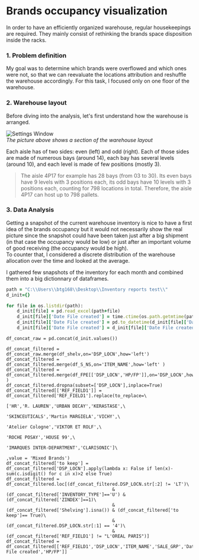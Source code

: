 # Brands occupancy visualization

In order to have an efficiently organized warehouse, regular housekeepings are required. They mainly consist of rethinking the brands space disposition inside the racks.

### 1. Problem definition
My goal was to determine which brands were overflowed and which ones were not, so that we can reevaluate the locations attribution and reshuffle the warehouse accordingly. For this task, I focused only on one floor of the warehouse. 

### 2. Warehouse layout 
Before diving into the analysis, let's first understand how the warehouse is arranged.

![Settings Window](https://github.com/BriceChivu/Data-Warehouse-visualization/blob/master/layout%20lvl4%20screenshot.png) <br/>
*The picture above shows a section of the warehouse layout*

Each aisle has of two sides: even (left) and odd (right). Each of those sides are made of numerous bays (around 14), each bay has several levels (around 10), and each level is made of few positions (mostly 3). <br/>
>The aisle 4P17 for example has 28 bays (from 03 to 30). Its even bays have 9 levels with 3 positions each, its odd bays have 10 levels with 3 positions each, counting for 798 locations in total. Therefore, the aisle 4P17 can host up to 798 pallets.

### 3. Data Analysis
Getting a snapshot of the current warehouse inventory is nice to have a first idea of the brands occupancy but it would not necessarily show the real picture since the snapshot could have been taken just after a big shipment (in that case the occupancy would be low) or just after an important volume of good receiving (the occupancy would be high). <br/>
To counter that, I considered a discrete distribution of the warehouse allocation over the time and looked at the average.

I gathered few snapshots of the inventory for each month and combined them into a big dictionnary of dataframes.
```ruby
path = "C:\\Users\\btg168\\Desktop\\Inventory reports test\\"
d_init={}

for file in os.listdir(path):
    d_init[file] = pd.read_excel(path+file)
    d_init[file]['Date File created'] = time.ctime(os.path.getmtime(path+file))
    d_init[file]['Date File created'] = pd.to_datetime(d_init[file]['Date File created'])
    d_init[file]['Date File created'] = d_init[file]['Date File created'].dt.date
```
```
df_concat_raw = pd.concat(d_init.values())
```
```
df_concat_filtered = df_concat_raw.merge(df_shelv,on='DSP_LOCN',how='left')
df_concat_filtered = df_concat_filtered.merge(df_S_NS,on='ITEM_NAME',how='left' )
df_concat_filtered = df_concat_filtered.merge(df_FPE[['DSP_LOCN','HP/FP']],on='DSP_LOCN',how='left' )
df_concat_filtered.dropna(subset=['DSP_LOCN'],inplace=True)
df_concat_filtered[['REF_FIELD1']] = df_concat_filtered['REF_FIELD1'].replace(to_replace=\
                                                                          ['HR','R. LAUREN','URBAN DECAY','KERASTASE',\
                                                                           'SKINCEUTICALS','Martin MARGIELA','VICHY',\
                                                                           'Atelier Cologne','VIKTOR ET ROLF',\
                                                                           'ROCHE POSAY','HOUSE 99',\
                                                                           'IMARQUES INTER-DEPARTMENT','CLARISONIC']\
                                                                          ,value = 'Mixed Brands')
df_concat_filtered['to keep'] = df_concat_filtered['DSP_LOCN'].apply(lambda x: False if len(x)-sum(c.isdigit() for c in x)>2 else True)
df_concat_filtered = df_concat_filtered.loc[(df_concat_filtered.DSP_LOCN.str[:2] != 'LT')\
                                        & (df_concat_filtered['INVENTORY_TYPE']=='U') & (df_concat_filtered['ZINDEX']==1)\
                                        & (df_concat_filtered['Shelving'].isna()) & (df_concat_filtered['to keep']== True)\
                                        & (df_concat_filtered.DSP_LOCN.str[:1] == '4')\
                                        & (df_concat_filtered['REF_FIELD1'] != "L'OREAL PARIS")]
df_concat_filtered = df_concat_filtered[['REF_FIELD1','DSP_LOCN','ITEM_NAME','SALE_GRP','Date File created','HP/FP']]
```
